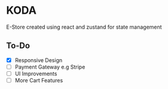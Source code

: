 # KODA

E-Store created using react and zustand for state management

## To-Do

- [x] Responsive Design
- [ ] Payment Gateway e.g Stripe
- [ ] UI Improvements
- [ ] More Cart Features
